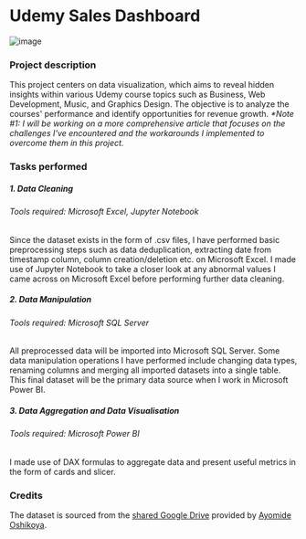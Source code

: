 # Udemy Sales Dashboard
![image](https://github.com/Rie-Loe/udemy-sales-dashboard/assets/84235495/c1079368-2af1-444d-b8ee-9dfd351eab40)

### Project description
This project centers on data visualization, which aims to reveal hidden insights within various Udemy course topics such as Business, Web Development, Music, and Graphics Design. The objective is to analyze the courses' performance and identify opportunities for revenue growth. 
_*Note #1: I will be working on a more comprehensive article that focuses on the challenges I've encountered and the workarounds I implemented to overcome them in this project._

### Tasks performed 
##### 1. Data Cleaning
###### Tools required: Microsoft Excel, Jupyter Notebook
Since the dataset exists in the form of .csv files, I have performed basic preprocessing steps such as data deduplication, extracting date from timestamp column, column creation/deletion etc. on Microsoft Excel. I made use of Jupyter Notebook to take a closer look at any abnormal values I came across on Microsoft Excel before performing further data cleaning. 

##### 2. Data Manipulation
###### Tools required: Microsoft SQL Server
All preprocessed data will be imported into Microsoft SQL Server. Some data manipulation operations I have performed include changing data types, renaming columns and merging all imported datasets into a single table. This final dataset will be the primary data source when I work in Microsoft Power BI.  

##### 3. Data Aggregation and Data Visualisation
###### Tools required: Microsoft Power BI
I made use of DAX formulas to aggregate data and present useful metrics in the form of cards and slicer. 

### Credits
The dataset is sourced from the [shared Google Drive](https://drive.google.com/drive/folders/11XO-3tqFYhkwPzb0O8gUFDi8j67QVLQb) provided by [Ayomide Oshikoya](https://github.com/Turbo300x). 
